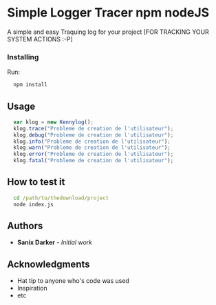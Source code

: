 # Simple Logger Tracer npm nodeJS

A simple and easy Traquing log  for your project [FOR TRACKING YOUR SYSTEM ACTIONS :-P]

### Installing

Run:<br>
  ```cmd
    npm install
  ```
## Usage
```javascript
  var klog = new Kennylog();
  klog.trace("Probleme de creation de l'utilisateur");
  klog.debug("Probleme de creation de l'utilisateur");
  klog.info("Probleme de creation de l'utilisateur");
  klog.warn("Probleme de creation de l'utilisateur");
  klog.error("Probleme de creation de l'utilisateur");
  klog.fatal("Probleme de creation de l'utilisateur");
```
## How to test it
  ```cmd
    cd /path/to/thedownload/project
    node index.js
  ```
## Authors

* **Sanix Darker** - *Initial work*

## Acknowledgments

* Hat tip to anyone who's code was used
* Inspiration
* etc
